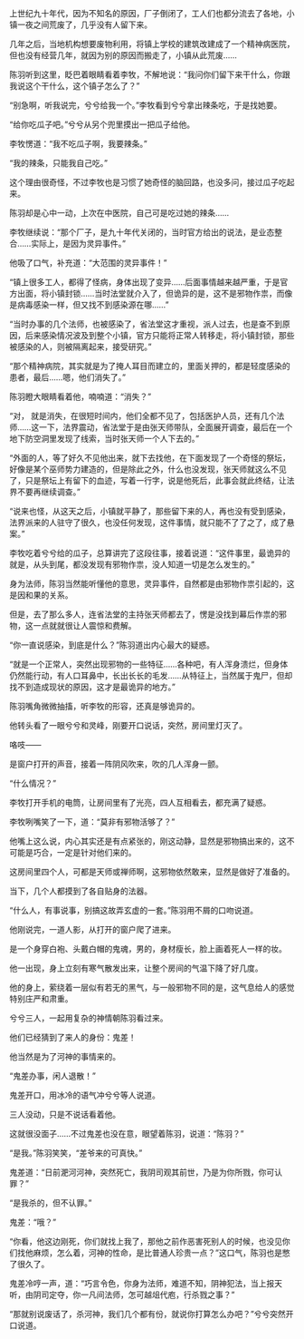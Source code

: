 上世纪九十年代，因为不知名的原因，厂子倒闭了，工人们也都分流去了各地，小镇一夜之间荒废了，几乎没有人留下来。

几年之后，当地机构想要废物利用，将镇上学校的建筑改建成了一个精神病医院，但也没有经营几年，就因为别的原因而搬走了，小镇从此荒废……

陈羽听到这里，眨巴着眼睛看着李牧，不解地说：“我问你们留下来干什么，你跟我说这个干什么，这个镇子怎么了？”

“别急啊，听我说完，兮兮给我一个。”李牧看到兮兮拿出辣条吃，于是找她要。

“给你吃瓜子吧。”兮兮从另个兜里摸出一把瓜子给他。

李牧愣道：“我不吃瓜子啊，我要辣条。”

“我的辣条，只能我自己吃。”

这个理由很奇怪，不过李牧也是习惯了她奇怪的脑回路，也没多问，接过瓜子吃起来。

陈羽却是心中一动，上次在中医院，自己可是吃过她的辣条……

李牧继续说：“那个厂子，是九十年代关闭的，当时官方给出的说法，是业态整合……实际上，是因为灵异事件。”

他吸了口气，补充道：“大范围的灵异事件！”

“镇上很多工人，都得了怪病，身体出现了变异……后面事情越来越严重，于是官方出面，将小镇封锁……当时法堂就介入了，但诡异的是，这不是邪物作祟，而像是病毒感染一样，但又找不到感染源在哪……”

“当时办事的几个法师，也被感染了，省法堂这才重视，派人过去，也是查不到原因，后来感染情况波及到整个小镇，官方只能将正常人转移走，将小镇封锁，那些被感染的人，则被隔离起来，接受研究。”

“那个精神病院，其实就是为了掩人耳目而建立的，里面关押的，都是轻度感染的患者，最后……嗯，他们消失了。”

陈羽瞪大眼睛看着他，喃喃道：“消失？”

“对， 就是消失，在很短时间内，他们全都不见了，包括医护人员，还有几个法师……这一下，法界震动，省法堂于是由张天师带队，全面展开调查，最后在一个地下防空洞里发现了线索，当时张天师一个人下去的。”

“外面的人，等了好久不见他出来，就下去找他，在下面发现了一个奇怪的祭坛，好像是某个巫师势力建造的，但是除此之外，什么也没发现，张天师就这么不见了，只是祭坛上有留下的血迹，写着一行字，说是他死后，此事会就此终结，让法界不要再继续调查。”

“说来也怪，从这天之后，小镇就平静了，那些留下来的人，再也没有受到感染，法界派来的人驻守了很久，也没任何发现，这件事情，就只能不了了之了，成了悬案。”

李牧吃着兮兮给的瓜子，总算讲完了这段往事，接着说道：“这件事里，最诡异的就是，从头到尾，都没发现有邪物作祟，没人知道一切是怎么发生的。”

身为法师，陈羽当然能听懂他的意思，灵异事件，自然都是由邪物作祟引起的，这是因和果的关系。

但是，去了那么多人，连省法堂的主持张天师都去了，愣是没找到幕后作祟的邪物，这一点就就很让人震惊和费解。

“你一直说感染，到底是什么？”陈羽道出内心最大的疑惑。

“就是一个正常人，突然出现邪物的一些特征……各种吧，有人浑身溃烂，但身体仍然能行动，有人口耳鼻中，长出长长的毛发……从特征上，当然属于鬼尸，但却找不到造成现状的原因，这才是最诡异的地方。”

陈羽嘴角微微抽搐，听李牧的形容，还真是够诡异的。

他转头看了一眼兮兮和灵峰，刚要开口说话，突然，房间里灯灭了。

咯吱——

是窗户打开的声音，接着一阵阴风吹来，吹的几人浑身一颤。

“什么情况？”

李牧打开手机的电筒，让房间里有了光亮，四人互相看去，都充满了疑惑。

李牧咧嘴笑了一下，道：“莫非有邪物活够了？”

他嘴上这么说，内心其实还是有点紧张的，刚这动静，显然是邪物搞出来的，这不可能是巧合，一定是针对他们来的。

这房间里四个人，可都是天师或禅师啊，这邪物依然敢来，显然是做好了准备的。

当下，几个人都摸到了各自贴身的法器。

“什么人，有事说事，别搞这故弄玄虚的一套。”陈羽用不屑的口吻说道。

他刚说完，一道人影，从打开的窗户爬了进来。

是一个身穿白袍、头戴白帽的鬼魂，男的，身材瘦长，脸上画着死人一样的妆。

他一出现，身上立刻有寒气散发出来，让整个房间的气温下降了好几度。

他的身上，萦绕着一层似有若无的黑气，与一般邪物不同的是，这气息给人的感觉特别庄严和肃重。

兮兮三人，一起用复杂的神情朝陈羽看过来。

他们已经猜到了来人的身份：鬼差！

他当然是为了河神的事情来的。

“鬼差办事，闲人退散！”

鬼差开口，用冰冷的语气冲兮兮等人说道。

三人没动，只是不说话看着他。

这就很没面子……不过鬼差也没在意，眼望着陈羽，说道：“陈羽？”

“是我。”陈羽笑笑，“差爷来的可真快。”

鬼差道：“日前淝河河神，突然死亡，我阴司观其前世，乃是为你所戮，你可认罪？”

“是我杀的，但不认罪。”

鬼差：“哦？”

“你看，他这边刚死，你们就找上我了，那他之前作恶害死别人的时候，也没见你们找他麻烦，怎么着，河神的性命，是比普通人珍贵一点？”这口气，陈羽也是憋了很久了。

鬼差冷哼一声，道：“巧言令色，你身为法师，难道不知，阴神犯法，当上报天听，由阴司定夺，你一凡间法师，怎可越俎代庖，行杀戮之事？”

“那就别说废话了，杀河神，我们几个都有份，就说你打算怎么办吧？”兮兮突然开口说道。
